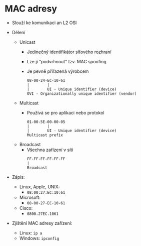 # MAC adresy
- Slouží ke komunikaci an L2 OSI
- Dělení
  - Unicast
    - Jedinečný identifikátor síťového rozhraní
    - Lze ji "podvrhnout" tzv. MAC spoofing
    - Je pevně přiřazená výrobcem

      ```
      08-00-24-EC-10-61
      |        |
      |        UI - Unique identifier (device)
      OVI - Organizationally unique identifier (vendor)
      ```
  - Multicast
    - Používá se pro aplikaci nebo protokol

      ```
      01-00-5E-00-00-05
      |        |
      |        UI - Unique identifier (device)
      Multicast prefix
      ```
  - Broadcast
    - Všechna zařízení v síti
      ```
      FF-FF-FF-FF-FF-FF
      |
      Broadcast
      ```
      
- Zápis:
  - Linux, Apple, UNIX:
    - `08:00:27:EC:10:61`
  - Microsoft:
    - `08-00-27-EC-10-61`
  - Cisco:
    - `0800.27EC.1061`
- Zjištění MAC adresy zařízení:
  - Linux: `ip a`
  - Windows: `ipconfig`
